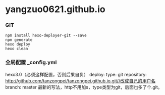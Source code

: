 # yangzuo0621.github.io

### GIT

    npm install hexo-deployer-git --save
    npm generate
    hexo deploy
    hexo clean
    
### 全局配置 _config.yml

hexo3.0（必须这样配置，否则后果自负）
deploy:
type: git
repository: http://github.com/tanzongpei/tanzongpei.github.io.git//改成自己的用户名
branch: master
最新的写法，http不用加s，type类型为git，后面也多了个.git。
    
    
